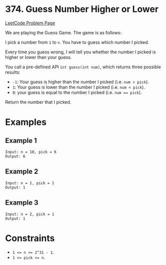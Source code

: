 # 374. Guess Number Higher or Lower

[LeetCode Problem Page](https://leetcode.com/problems/guess-number-higher-or-lower)

We are playing the Guess Game. The game is as follows:

I pick a number from `1` to `n`. You have to guess which number I picked.

Every time you guess wrong, I will tell you whether the number I picked is higher or lower than your guess.

You call a pre-defined API `int guess(int num)`, which returns three possible results:

- `-1`: Your guess is higher than the number I picked (i.e. `num > pick`).
- `1`: Your guess is lower than the number I picked (i.e. `num < pick`).
- `0`: your guess is equal to the number I picked (i.e. `num == pick`).

Return the number that I picked.

# Examples

## Example 1

```text
Input: n = 10, pick = 6
Output: 6
```

## Example 2

```text
Input: n = 1, pick = 1
Output: 1
```

## Example 3

```text
Input: n = 2, pick = 1
Output: 1
```

# Constraints

- `1 <= n <= 2^31 - 1`.
- `1 <= pick <= n`.
